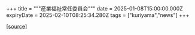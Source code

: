 +++
title = """産業福祉常任委員会"""
date = 2025-01-08T15:00:00.000Z
expiryDate = 2025-02-10T08:25:34.280Z
tags = ["kuriyama","news"]
+++


[[source]](https://www.town.kuriyama.hokkaido.jp/site/gikai/29932.html)
